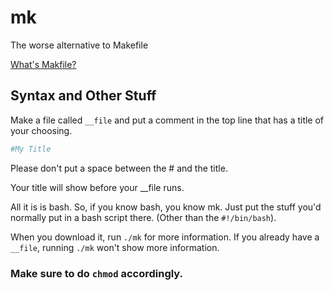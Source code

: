 # mk
The worse alternative to Makefile

[What's Makfile?](https://www3.nd.edu/~zxu2/acms60212-40212/Makefile.pdf)

## Syntax and Other Stuff
Make a file called `__file` and put a comment in the top line that has a title of your choosing.
```bash
#My Title
```
Please don't put a space between the # and the title.

Your title will show before your __file runs.

All it is is bash. So, if you know bash, you know mk. Just put the stuff you'd normally put in a bash script there. (Other than the `#!/bin/bash`).

When you download it, run `./mk` for more information. If you already have a `__file`, running `./mk` won't show more information.

### Make sure to do `chmod` accordingly.
